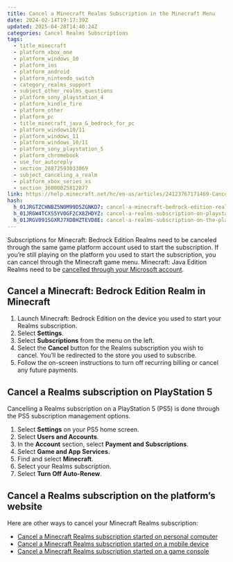 ```yaml
---
title: Cancel a Minecraft Realms Subscription in the Minecraft Menu
date: 2024-02-14T19:17:39Z
updated: 2025-04-28T14:40:24Z
categories: Cancel Realms Subscriptions
tags:
  - title_minecraft
  - platform_xbox_one
  - platform_windows_10
  - platform_ios
  - platform_android
  - platform_nintendo_switch
  - category_realms_support
  - subject_other_realms_questions
  - platform_sony_playstation_4
  - platform_kindle_fire
  - platform_other
  - platform_pc
  - title_minecraft_java_&_bedrock_for_pc
  - platform_windows10/11
  - platform_windows_11
  - platform_windows_10/11
  - platform_sony_playstation_5
  - platform_chromebook
  - use_for_autoreply
  - section_28872593033869
  - subject_canceling_a_realm
  - platform_xbox_series_xs
  - section_36000025812877
link: https://help.minecraft.net/hc/en-us/articles/24123767171469-Cancel-a-Minecraft-Realms-Subscription-in-the-Minecraft-Menu
hash:
  h_01JRGTZCHNBZ5N0M99D5ZGNKD7: cancel-a-minecraft-bedrock-edition-realm-in-minecraft
  h_01JRGW4TCXS5YV0GF2CX8ZHDYZ: cancel-a-realms-subscription-on-playstation-5
  h_01JRGV091SGXRJ7XD8HZTEVD8E: cancel-a-realms-subscription-on-the-platforms-website
---
```


Subscriptions for Minecraft: Bedrock Edition Realms need to be canceled through the same game platform account used to start the subscription. If you’re still playing on the platform you used to start the subscription, you can cancel through the Minecraft game menu. Minecraft: Java Edition Realms need to be [cancelled through your Microsoft account](./Cancel-a-Minecraft-Realms-subscription-started-on-a-personal-computer.md).

## Cancel a Minecraft: Bedrock Edition Realm in Minecraft

1.  Launch Minecraft: Bedrock Edition on the device you used to start your Realms subscription.
2.  Select **Settings**.
3.  Select **Subscriptions** from the menu on the left.
4.  Select the **Cancel** button for the Realms subscription you wish to cancel. You’ll be redirected to the store you used to subscribe.
5.  Follow the on-screen instructions to turn off recurring billing or cancel any future payments.

## Cancel a Realms subscription on PlayStation 5

Cancelling a Realms subscription on a PlayStation 5 (PS5) is done through the PS5 subscription management options.

1.  Select **Settings** on your PS5 home screen.
2.  Select **Users and Accounts**.
3.  In the **Account** section, select **Payment and Subscriptions**.
4.  Select **Game and App Services.**
5.  Find and select **Minecraft**.
6.  Select your Realms subscription.
7.  Select **Turn Off Auto-Renew**.

## Cancel a Realms subscription on the platform’s website

Here are other ways to cancel your Minecraft Realms subscription:

- [Cancel a Minecraft Realms subscription started on personal computer](./Cancel-a-Minecraft-Realms-subscription-started-on-a-personal-computer.md)
- [Cancel a Minecraft Realms subscription started on a mobile device](./Cancel-a-Minecraft-Realms-subscription-started-on-a-mobile-device.md)
- [Cancel a Minecraft Realms subscription started on a game console](./Cancel-a-Minecraft-Realms-subscription-started-on-a-game-console.md)

